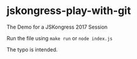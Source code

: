 # jskongress-play-with-git

The Demo for a JSKongress 2017 Session

Run the file using `make run` or `node index.js`

The typo is intended.
